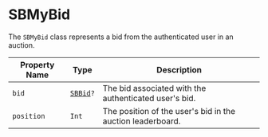 # SBMyBid

The `SBMyBid` class represents a bid from the authenticated user in an auction.

| **Property Name** | **Type**                                  | **Description**                                            |
|-------------------|-------------------------------------------|------------------------------------------------------------|
| `bid`             | <code>[SBBid](object-model/sbbid)?</code> | The bid associated with the authenticated user's bid.      |
| `position`        | `Int`                                     | The position of the user's bid in the auction leaderboard. |
